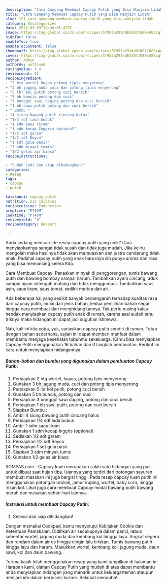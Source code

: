 ```yaml
---
description: "Cara Gampang Membuat Capcay Putih yang Bisa Manjain Lidah"
title: "Cara Gampang Membuat Capcay Putih yang Bisa Manjain Lidah"
slug: 191-cara-gampang-membuat-capcay-putih-yang-bisa-manjain-lidah
category: Uncategorized
date: 2022-03-09T18:34:05.479Z
image: https://img-global.cpcdn.com/recipes/5f953a2914d62d07/680x482cq70/capcay-putih-foto-resep-utama.jpg
hideToc: false
enableToc: true
enableTocContent: false
thumbnail: https://img-global.cpcdn.com/recipes/5f953a2914d62d07/680x482cq70/capcay-putih-foto-resep-utama.jpg
cover: https://img-global.cpcdn.com/recipes/5f953a2914d62d07/680x482cq70/capcay-putih-foto-resep-utama.jpg
author: Admin
authorAv: notfound
ratingvalue: 3.4
reviewcount: 15
recipeingredient:
- "2 btg wortel kupas potong tipis menyerong"
- "3 bh jagung muda cuci dan potong tipis menyerong"
- "5 lbr kol putih potong cuci bersih"
- "5 bh buncis potong dan cuci"
- "3 bonggol sawi daging potong dan cuci bersih"
- "1 bh sawi putih potong dan cuci bersih"
- " Bumbu "
- "4 siung bawang putih cincang halus"
- "1/4 sdt lada bubuk"
- "1 sdm saos tiram"
- "1 sdm kecap Inggris optional"
- "1/2 sdt garam"
- "1/2 sdt Royco"
- "1 sdt gula pasir"
- "3 sdm minyak tumis"
- "1/2 gelas air biasa"
recipeinstructions:

- "Sudah jadi dan siap dihidangkan!"
categories:
- Resep
tags:
- capcay
- putih

katakunci: capcay putih 
nutrition: 213 calories
recipecuisine: Indonesian
preptime: "PT10M"
cooktime: "PT40M"
recipeyield: "3"
recipecategory: Dessert

---
```





Anda sedang mencari ide resep capcay putih yang unik? Cara menyiapkannya sangat tidak susah dan tidak juga mudah. Jika keliru mengolah maka hasilnya tidak akan memuaskan dan justru cenderung tidak enak. Padahal capcay putih yang enak harusnya sih punya aroma dan rasa yang bisa memancing selera Kita.





Cara Membuat Capcay: Panaskan minyak di penggorengan, tumis bawang putih dan bawang bombay sampai harum. Tambahkan ayam cincang, aduk sampai ayam setengah matang dan tidak menggumpal. Tambahkan saus asin, saus tiram, saus tomat, sedikit merica dan air.

Ada beberapa hal yang sedikit banyak berpengaruh terhadap kualitas rasa dari capcay putih, mulai dari jenis bahan, kedua pemilihan bahan segar hingga cara membuat dan menghidangkannya. Tak perlu pusing kalau hendak menyiapkan capcay putih enak di rumah, karena asal sudah tahu triknya maka hidangan ini dapat jadi suguhan istimewa.






Nah, kali ini kita coba, yuk, variasikan capcay putih sendiri di rumah. Tetap dengan bahan sederhana, sajian ini dapat memberi manfaat dalam membantu menjaga kesehatan tubuhmu sekeluarga. Kamu bisa menyiapkan Capcay Putih menggunakan 16 bahan dan 0 langkah pembuatan. Berikut ini cara untuk menyiapkan hidangannya.

<!--inarticleads1-->

##### Bahan-bahan dan bumbu yang digunakan dalam pembuatan Capcay Putih:

1. Persiapkan 2 btg wortel, kupas, potong tipis menyerong
1. Gunakan 3 bh jagung muda, cuci dan potong tipis menyerong
1. Persiapkan 5 lbr kol putih, potong cuci bersih
1. Gunakan 5 bh buncis, potong dan cuci
1. Persiapkan 3 bonggol sawi daging, potong dan cuci bersih
1. Persiapkan 1 bh sawi putih, potong dan cuci bersih
1. Siapkan  Bumbu :
1. Ambil 4 siung bawang putih cincang halus
1. Persiapkan 1/4 sdt lada bubuk
1. Ambil 1 sdm saos tiram
1. Gunakan 1 sdm kecap Inggris (optional)
1. Sediakan 1/2 sdt garam
1. Persiapkan 1/2 sdt Royco
1. Persiapkan 1 sdt gula pasir
1. Siapkan 3 sdm minyak tumis
1. Gunakan 1/2 gelas air biasa


KOMPAS.com - Capcay kuah merupakan salah satu hidangan yang pas untuk dibuat saat hujan tiba. Isiannya yang terdiri dari potongan sayuran membuat masakan ini juga bergizi tinggi. Pada resep capcay kuah putih ini menggunakan potongan brokoli, jamur kuping, wortel, baby corn, hingga irisan kol. Lihat juga cara membuat Capcay modal bawang putih bawang merah dan masakan sehari-hari lainnya. 

<!--inarticleads2-->

##### Instruksi untuk membuat Capcay Putih:


1. Selesai dan siap dihidangkan!

Dengan memakai Cookpad, kamu menyetujui Kebijakan Cookie dan Ketentuan Pemakaian. Didihkan air secukupnya dalam panci, rebus sebentar wortel, jagung muda dan kembang kol hingga layu. Angkat segera dan rendam dalam air es hingga dingin lalu tiriskan. Tumis bawang putih hingga layu dan harum. Masukkan wortel, kembang kol, jagung muda, daun sawi, kol dan daun bawang. 

Terima kasih telah menggunakan resep yang kami tampilkan di halaman ini. Harapan kami, olahan Capcay Putih yang mudah di atas dapat membantu anda menyiapkan hidangan yang menarik untuk keluarga/teman ataupun menjadi ide dalam berbisnis kuliner. Selamat mencoba!
